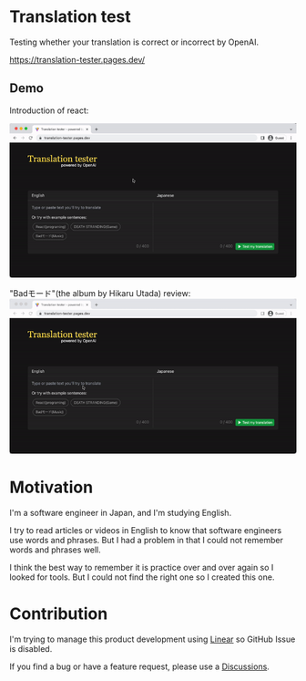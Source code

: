 # Translation test

Testing whether your translation is correct or incorrect by OpenAI.

https://translation-tester.pages.dev/

## Demo

Introduction of react:

![React](./assets/react.gif)

"Badモード"(the album by Hikaru Utada) review:
![Bad Mode](./assets/badmode.gif)

# Motivation

I'm a software engineer in Japan, and I'm studying English.

I try to read articles or videos in English to know that software engineers use words and phrases. But I had a problem in that I could not remember words and phrases well. 

I think the best way to remember it is practice over and over again so I looked for tools. But I could not find the right one so I created this one.

<!--
私は日本に住んでいるエンジニアで英語を勉強しています。
英語圏で使われている表現や単語を知るために、英語のブログやプレゼンテーション、ツイートを見ているのですが、なかなか記憶に定着しないことに課題を感じていました。

記憶に定着させるには反復練習が一番だと思うので、そのためのツールを探したのですがちょうどいいものが見つからなかったので作りました。
-->

# Contribution

I'm trying to manage this product development using [Linear](https://linear.app/) so GitHub Issue is disabled.

If you find a bug or have a feature request, please use a [Discussions](https://github.com/toyamarinyon/translation-tester/discussions).
